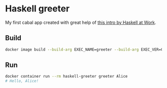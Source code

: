 # Haskell greeter
My first cabal app created with great help of [this intro by Haskell at Work](https://youtu.be/a7R-2vtPLDM).

## Build
```bash
docker image build --build-arg EXEC_NAME=greeter --build-arg EXEC_VER=0.1.0.0 --tag haskell-greeter .
```

## Run
```bash
docker container run --rm haskell-greeter greeter Alice
# Hello, Alice!
```